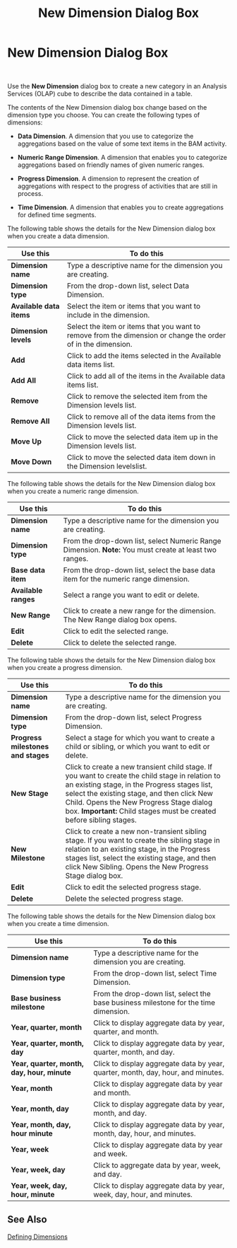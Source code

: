 ﻿---
title: New Dimension Dialog Box
TOCTitle: New Dimension Dialog Box
ms:assetid: f8fc8a9d-b52a-400f-9ef8-1925340ca21f
ms:mtpsurl: https://msdn.microsoft.com/library/Aa562026(v=BTS.80)
ms:contentKeyID: 51533529
ms.date: 08/30/2017
mtps_version: v=BTS.80
f1_keywords:
- bts06.bam.workbook.newdimension
---

# New Dimension Dialog Box

 

Use the **New Dimension** dialog box to create a new category in an Analysis Services (OLAP) cube to describe the data contained in a table.

The contents of the New Dimension dialog box change based on the dimension type you choose. You can create the following types of dimensions:

  - **Data Dimension**. A dimension that you use to categorize the aggregations based on the value of some text items in the BAM activity.

  - **Numeric Range Dimension**. A dimension that enables you to categorize aggregations based on friendly names of given numeric ranges.

  - **Progress Dimension**. A dimension to represent the creation of aggregations with respect to the progress of activities that are still in process.

  - **Time Dimension**. A dimension that enables you to create aggregations for defined time segments.

The following table shows the details for the New Dimension dialog box when you create a data dimension.

<table>
<thead>
<tr class="header">
<th>Use this</th>
<th>To do this</th>
</tr>
</thead>
<tbody>
<tr class="odd">
<td><strong>Dimension name</strong></td>
<td>Type a descriptive name for the dimension you are creating.</td>
</tr>
<tr class="even">
<td><strong>Dimension type</strong></td>
<td>From the drop-down list, select Data Dimension.</td>
</tr>
<tr class="odd">
<td><strong>Available data items</strong></td>
<td>Select the item or items that you want to include in the dimension.</td>
</tr>
<tr class="even">
<td><strong>Dimension levels</strong></td>
<td>Select the item or items that you want to remove from the dimension or change the order of in the dimension.</td>
</tr>
<tr class="odd">
<td><strong>Add</strong></td>
<td>Click to add the items selected in the Available data items list.</td>
</tr>
<tr class="even">
<td><strong>Add All</strong></td>
<td>Click to add all of the items in the Available data items list.</td>
</tr>
<tr class="odd">
<td><strong>Remove</strong></td>
<td>Click to remove the selected item from the Dimension levels list.</td>
</tr>
<tr class="even">
<td><strong>Remove All</strong></td>
<td>Click to remove all of the data items from the Dimension levels list.</td>
</tr>
<tr class="odd">
<td><strong>Move Up</strong></td>
<td>Click to move the selected data item up in the Dimension levels list.</td>
</tr>
<tr class="even">
<td><strong>Move Down</strong></td>
<td>Click to move the selected data item down in the Dimension levelslist.</td>
</tr>
</tbody>
</table>


The following table shows the details for the New Dimension dialog box when you create a numeric range dimension.

<table>
<thead>
<tr class="header">
<th>Use this</th>
<th>To do this</th>
</tr>
</thead>
<tbody>
<tr class="odd">
<td><strong>Dimension name</strong></td>
<td>Type a descriptive name for the dimension you are creating.</td>
</tr>
<tr class="even">
<td><strong>Dimension type</strong></td>
<td>From the drop-down list, select Numeric Range Dimension. <strong>Note:</strong> You must create at least two ranges.</td>
</tr>
<tr class="odd">
<td><strong>Base data item</strong></td>
<td>From the drop-down list, select the base data item for the numeric range dimension.</td>
</tr>
<tr class="even">
<td><strong>Available ranges</strong></td>
<td>Select a range you want to edit or delete.</td>
</tr>
<tr class="odd">
<td><strong>New Range</strong></td>
<td>Click to create a new range for the dimension. The New Range dialog box opens.</td>
</tr>
<tr class="even">
<td><strong>Edit</strong></td>
<td>Click to edit the selected range.</td>
</tr>
<tr class="odd">
<td><strong>Delete</strong></td>
<td>Click to delete the selected range.</td>
</tr>
</tbody>
</table>


The following table shows the details for the New Dimension dialog box when you create a progress dimension.

<table>
<thead>
<tr class="header">
<th>Use this</th>
<th>To do this</th>
</tr>
</thead>
<tbody>
<tr class="odd">
<td><strong>Dimension name</strong></td>
<td>Type a descriptive name for the dimension you are creating.</td>
</tr>
<tr class="even">
<td><strong>Dimension type</strong></td>
<td>From the drop-down list, select Progress Dimension.</td>
</tr>
<tr class="odd">
<td><strong>Progress milestones and stages</strong></td>
<td>Select a stage for which you want to create a child or sibling, or which you want to edit or delete.</td>
</tr>
<tr class="even">
<td><strong>New Stage</strong></td>
<td>Click to create a new transient child stage. If you want to create the child stage in relation to an existing stage, in the Progress stages list, select the existing stage, and then click New Child. Opens the New Progress Stage dialog box. <strong>Important:</strong> Child stages must be created before sibling stages.</td>
</tr>
<tr class="odd">
<td><strong>New Milestone</strong></td>
<td>Click to create a new non-transient sibling stage. If you want to create the sibling stage in relation to an existing stage, in the Progress stages list, select the existing stage, and then click New Sibling. Opens the New Progress Stage dialog box.</td>
</tr>
<tr class="even">
<td><strong>Edit</strong></td>
<td>Click to edit the selected progress stage.</td>
</tr>
<tr class="odd">
<td><strong>Delete</strong></td>
<td>Delete the selected progress stage.</td>
</tr>
</tbody>
</table>


The following table shows the details for the New Dimension dialog box when you create a time dimension.

<table>
<thead>
<tr class="header">
<th>Use this</th>
<th>To do this</th>
</tr>
</thead>
<tbody>
<tr class="odd">
<td><strong>Dimension name</strong></td>
<td>Type a descriptive name for the dimension you are creating.</td>
</tr>
<tr class="even">
<td><strong>Dimension type</strong></td>
<td>From the drop-down list, select Time Dimension.</td>
</tr>
<tr class="odd">
<td><strong>Base business milestone</strong></td>
<td>From the drop-down list, select the base business milestone for the time dimension.</td>
</tr>
<tr class="even">
<td><strong>Year, quarter, month</strong></td>
<td>Click to display aggregate data by year, quarter, and month.</td>
</tr>
<tr class="odd">
<td><strong>Year, quarter, month, day</strong></td>
<td>Click to display aggregate data by year, quarter, month, and day.</td>
</tr>
<tr class="even">
<td><strong>Year, quarter, month, day, hour, minute</strong></td>
<td>Click to display aggregate data by year, quarter, month, day, hour, and minutes.</td>
</tr>
<tr class="odd">
<td><strong>Year, month</strong></td>
<td>Click to display aggregate data by year and month.</td>
</tr>
<tr class="even">
<td><strong>Year, month, day</strong></td>
<td>Click to display aggregate data by year, month, and day.</td>
</tr>
<tr class="odd">
<td><strong>Year, month, day, hour minute</strong></td>
<td>Click to display aggregate data by year, month, day, hour, and minutes.</td>
</tr>
<tr class="even">
<td><strong>Year, week</strong></td>
<td>Click to display aggregate data by year and week.</td>
</tr>
<tr class="odd">
<td><strong>Year, week, day</strong></td>
<td>Click to aggregate data by year, week, and day.</td>
</tr>
<tr class="even">
<td><strong>Year, week, day, hour, minute</strong></td>
<td>Click to display aggregate data by year, week, day, hour, and minutes.</td>
</tr>
</tbody>
</table>


## See Also

[Defining Dimensions](https://msdn.microsoft.com/library/aa578432\(v=bts.80\))

